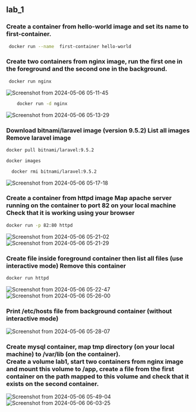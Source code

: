 ## lab_1

### Create a container from hello-world image and set its name to first-container.

```bash
 docker run --name  first-container hello-world
```

### Create two containers from nginx image, run the first one in the foreground and the second one in the background.
 	
   ```bash
    docker run nginx  
   ```
![Screenshot from 2024-05-06 05-11-45](https://github.com/hussein-elmlah/ITI-Labs-Docker/assets/147069168/73c23b08-7ed6-4e2e-86cc-b0277aea47ab)

```bash
    docker run -d nginx  
   ```
![Screenshot from 2024-05-06 05-13-29](https://github.com/hussein-elmlah/ITI-Labs-Docker/assets/147069168/152b6969-c88f-4d6b-8c49-adb037e20909)


### Download bitnami/laravel image (version 9.5.2) List all images Remove laravel image 
 
 ```bash
 docker pull bitnami/laravel:9.5.2  
 ```

  ```bash
 docker images  
 ```

 ```bash
   docker rmi bitnami/laravel:9.5.2
   ```

![Screenshot from 2024-05-06 05-17-18](https://github.com/hussein-elmlah/ITI-Labs-Docker/assets/147069168/740ba9df-d4e6-40b9-9b10-853f45466381)


### Create a container from httpd image  Map apache server running on the container to port 82 on your local machine Check that it is working using your browser

```bash
docker run -p 82:80 httpd
```
![Screenshot from 2024-05-06 05-21-02](https://github.com/hussein-elmlah/ITI-Labs-Docker/assets/147069168/a043d339-40a7-484c-9365-09a9868dc32a)
![Screenshot from 2024-05-06 05-21-29](https://github.com/hussein-elmlah/ITI-Labs-Docker/assets/147069168/31fd706f-44c6-4150-b869-47819bbfa5de)


 
### Create file inside foreground container then list all files (use interactive mode) Remove this container 
```bash
docker run httpd
```
![Screenshot from 2024-05-06 05-22-47](https://github.com/hussein-elmlah/ITI-Labs-Docker/assets/147069168/6fb99029-6e6a-4cb6-810c-ab6ffad68bcb)
![Screenshot from 2024-05-06 05-26-00](https://github.com/hussein-elmlah/ITI-Labs-Docker/assets/147069168/1f53bcd9-b205-45e5-add8-28002eab3d82)

### Print /etc/hosts file from background container (without interactive mode)
![Screenshot from 2024-05-06 05-28-07](https://github.com/hussein-elmlah/ITI-Labs-Docker/assets/147069168/fa5d45e2-43cd-4c04-9f18-f56549d547d3)



### Create mysql container, map tmp directory (on your local machine) to /var/lib (on the container).<br/>Create a volume lab1, start two containers from nginx image and mount this volume to /app, create a file from the first container on the path mapped to this volume and check that it exists on the second container. 

![Screenshot from 2024-05-06 05-49-04](https://github.com/hussein-elmlah/ITI-Labs-Docker/assets/147069168/b1ccd56f-7c2d-4571-a29d-f2342c58f557)
![Screenshot from 2024-05-06 06-03-25](https://github.com/hussein-elmlah/ITI-Labs-Docker/assets/147069168/5fc5e1bf-447d-4f43-b34a-1e781a5830f7)

